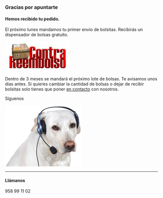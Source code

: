 ### Gracias por apuntarte

<div class="row-fluid">
    <div class="well span8">
        <h4>Hemos recibido tu pedido.</h4>
        <p>El próximo lunes mandamos tu primer envío de bolsitas. Recibirás un dispensador de bolsas gratuito.</p>
        <p class="centered"><img src="/images/contra_reembolso.jpg" alt="Pagos contra reembolso" /></p>
        <p>Dentro de 3 meses se mandará el próximo lote de bolsas. Te avisamos unos días antes. Si quieres cambiar la cantidad de bolsas o dejar de recibir bolsitas solo tienes que poner <a href="/contact">en contacto</a> con nosotros. </p>
        <p><span class="highlight">Síguenos</span></p>
    </div>
    <div class="well span4 centered">
        <img src="/images/dog_phone.jpg" alt="Quita la caquita - contaco"><hr />
        <h4>Llámanos</h4>
        <div class="highlight">958 99 11 02</div>
    </div>
</div>


[title: ¡Apúntate!]: /
